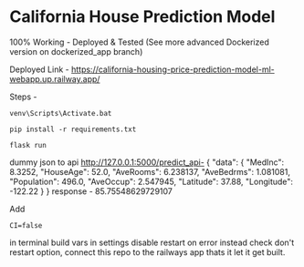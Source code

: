 # California House Prediction Model

100% Working - Deployed & Tested (See more advanced Dockerized version on dockerized_app branch) 

Deployed Link - https://california-housing-price-prediction-model-ml-webapp.up.railway.app/

Steps -

```
venv\Scripts\Activate.bat
```

```
pip install -r requirements.txt
```

```
flask run
```

dummy json to api http://127.0.0.1:5000/predict_api-
{
"data": {
"MedInc": 8.3252,
"HouseAge": 52.0,
"AveRooms": 6.238137,
"AveBedrms": 1.081081,
"Population": 496.0,
"AveOccup": 2.547945,
"Latitude": 37.88,
"Longitude": -122.22
}
}
response - 85.75548629729107

Add

```
CI=false
```

in terminal build vars
in settings disable restart on error instead check don't restart option, connect this repo to the railways app thats it let it get built.
